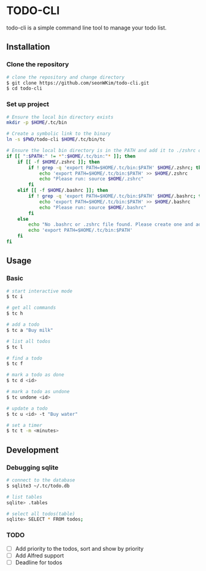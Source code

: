 # TODO-CLI 

todo-cli is a simple command line tool to manage your todo list. 

## Installation 
  
### Clone the repository
```bash
# clone the repository and change directory  
$ git clone https://github.com/seonWKim/todo-cli.git 
$ cd todo-cli 
```

### Set up project 
```bash
# Ensure the local bin directory exists
mkdir -p $HOME/.tc/bin

# Create a symbolic link to the binary
ln -s $PWD/todo-cli $HOME/.tc/bin/tc

# Ensure the local bin directory is in the PATH and add it to ./zshrc or ./bashrc
if [[ ":$PATH:" != *":$HOME/.tc/bin:"* ]]; then
    if [[ -f $HOME/.zshrc ]]; then
        if ! grep -q 'export PATH=$HOME/.tc/bin:$PATH' $HOME/.zshrc; then
            echo 'export PATH=$HOME/.tc/bin:$PATH' >> $HOME/.zshrc
            echo "Please run: source $HOME/.zshrc"
        fi
    elif [[ -f $HOME/.bashrc ]]; then
        if ! grep -q 'export PATH=$HOME/.tc/bin:$PATH' $HOME/.bashrc; then
            echo 'export PATH=$HOME/.tc/bin:$PATH' >> $HOME/.bashrc
            echo "Please run: source $HOME/.bashrc"
        fi
    else
        echo "No .bashrc or .zshrc file found. Please create one and add the following line:"
        echo 'export PATH=$HOME/.tc/bin:$PATH'
    fi
fi
```
                    
## Usage 
                
### Basic 
```bash
# start interactive mode   
$ tc i 

# get all commands 
$ tc h 

# add a todo 
$ tc a "Buy milk"

# list all todos
$ tc l 

# find a todo
$ tc f

# mark a todo as done
$ tc d <id>

# mark a todo as undone
$ tc undone <id>

# update a todo
$ tc u <id> -t "Buy water"

# set a timer
$ tc t -m <minutes>      
``` 

## Development 

### Debugging sqlite  
```bash
# connect to the database 
$ sqlite3 ~/.tc/todo.db

# list tables 
sqlite> .tables 

# select all todos(table)  
sqlite> SELECT * FROM todos;  
```

### TODO 
- [ ] Add priority to the todos, sort and show by priority
- [ ] Add Alfred support 
- [ ] Deadline for todos 
